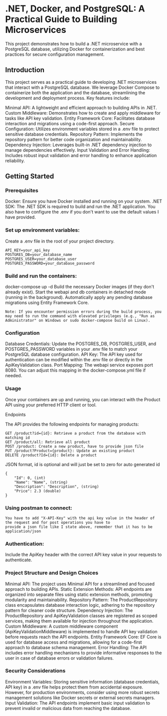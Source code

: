 # .NET, Docker, and PostgreSQL: A Practical Guide to Building Microservices

This project demonstrates how to build a .NET microservice with a PostgreSQL database, utilizing Docker for containerization and best practices for secure configuration management.



## Introduction

This project serves as a practical guide to developing .NET microservices that interact with a PostgreSQL database. We leverage Docker Compose to containerize both the application and the database, streamlining the development and deployment process. Key features include:

Minimal API: A lightweight and efficient approach to building APIs in .NET.
Custom Middleware: Demonstrates how to create and apply middleware for tasks like API key validation.
Entity Framework Core: Facilitates database interaction and migrations using a code-first approach.
Secure Configuration: Utilizes environment variables stored in a .env file to protect sensitive database credentials.
Repository Pattern: Implements the repository pattern for better code organization and maintainability.
Dependency Injection: Leverages built-in .NET dependency injection to manage dependencies effectively.
Input Validation and Error Handling: Includes robust input validation and error handling to enhance application reliability.

## Getting Started
### Prerequisites

Docker: Ensure you have Docker installed and running on your system.
.NET SDK: The .NET SDK is required to build and run the .NET application.
You also have to configure the .env if you don't want to use the default values I have provided.


### Set up environment variables:

Create a .env file in the root of your project directory.

    API_KEY=your_api_key
    POSTGRES_DB=your_database_name
    POSTGRES_USER=your_database_user
    POSTGRES_PASSWORD=your_database_password


### Build and run the containers:

docker-compose up -d
Build the necessary Docker images (if they don't already exist).
Start the webapi and db containers in detached mode (running in the background).
Automatically apply any pending database migrations using Entity Framework Core.

    Note: If you encounter permission errors during the build process, you may need to run the command with elevated privileges (e.g., "Run as Administrator" on Windows or sudo docker-compose build on Linux).

### Configuration

Database Credentials: Update the POSTGRES_DB, POSTGRES_USER, and POSTGRES_PASSWORD variables in your .env file to match your PostgreSQL database configuration.
API Key: The API key used for authentication can be modified within the .env file or directly in the ApiKeyValidation class.
Port Mapping: The webapi service exposes port 8080. You can adjust this mapping in the docker-compose.yml file if needed.

### Usage

Once your containers are up and running, you can interact with the Product API using your preferred HTTP client or tool.

Endpoints

The API provides the following endpoints for managing products:

    GET /product?id={id}: Retrieve a product from the database with matching id
    GET /product/all: Retrieve all product
    POST /product: Create a new product, have to provide json file
    PUT /product?Product={product}: Update an existing product
    DELETE /product?Id={id}: Delete a product

JSON format, id is optional and will just be set to zero for auto generated id
    
    {
        "Id": 0, (int)
        "Name": "Name", (string)
        "Description": "Description", (string)
        "Price": 2.3 (double)
    }

### Using postman to connect:

    You have to add "X-API-Key" with the api key value in the header of the request and for post operations you have to
    provide a json file like I state above, remember that it has to be application/json

### Authentication:

Include the ApiKey header with the correct API key value in your requests to authenticate.

### Project Structure and Design Choices

Minimal API: The project uses Minimal API for a streamlined and focused approach to building APIs.
Static Extension Methods: API endpoints are organized into separate files using static extension methods, promoting modularity and maintainability.
Repository Pattern: The ProductRepository class encapsulates database interaction logic, adhering to the repository pattern for cleaner code structure.
Dependency Injection: The ProductRepository and ApiKeyValidation classes are registered as scoped services, making them available for injection throughout the application.
Custom Middleware: A custom middleware component (ApiKeyValidationMiddleware) is implemented to handle API key validation before requests reach the API endpoints.
Entity Framework Core: EF Core is used for database access and migrations, allowing for a code-first approach to database schema management.
Error Handling: The API includes error handling mechanisms to provide informative responses to the user in case of database errors or validation failures.

### Security Considerations

Environment Variables: Storing sensitive information (database credentials, API key) in a .env file helps protect them from accidental exposure. However, for production environments, consider using more robust secrets management solutions like Docker secrets or external secrets managers.
Input Validation: The API endpoints implement basic input validation to prevent invalid or malicious data from reaching the database.
